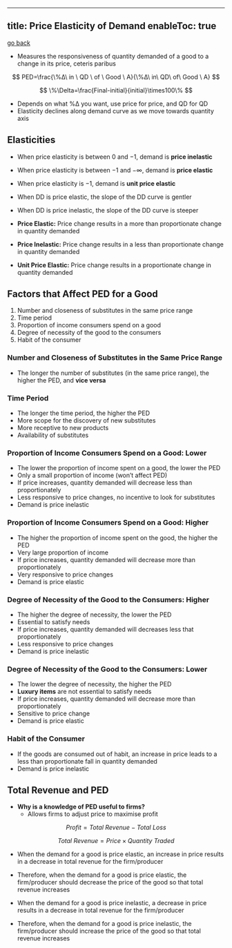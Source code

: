 
---
title: Price Elasticity of Demand
enableToc: true
---

[go back](Economics/Economics.md)

- Measures the responsiveness of quantity demanded of a good to a change in its price, ceteris paribus

$$ PED=\frac{\%Δ\ in \ QD \ of \ Good \ A}{\%Δ\ in\ QD\ of\ Good \ A} $$

$$ \%\Delta=\frac{Final-initial}{initial}\times100\% $$

-   Depends on what %Δ you want, use price for price, and QD for QD
-   Elasticity declines along demand curve as we move towards quantity axis

## Elasticities

-   When price elasticity is between $0$ and $-1$, demand is ******************************price inelastic******************************
    
-   When price elasticity is between $-1$ and $- ∞$, demand is **************************price elastic**************************
    
-   When price elasticity is $-1$, demand is ************************************unit price elastic************************************
    
-   When DD is price elastic, the slope of the DD curve is gentler
    
-   When DD is price inelastic, the slope of the DD curve is steeper
    
-   ****************************Price Elastic:**************************** Price change results in a more than proportionate change in quantity demanded
    
-   **********************Price Inelastic:********************** Price change results in a less than proportionate change in quantity demanded
    
-   **************************************Unit Price Elastic:************************************** Price change results in a proportionate change in quantity demanded
    

## Factors that Affect PED for a Good

1.  Number and closeness of substitutes in the same price range
2.  Time period
3.  Proportion of income consumers spend on a good
4.  Degree of necessity of the good to the consumers
5.  Habit of the consumer

### Number and Closeness of Substitutes in the Same Price Range

-   The longer the number of substitutes (in the same price range), the higher the PED, and ********************vice versa********************

### Time Period

-   The longer the time period, the higher the PED
-   More scope for the discovery of new substitutes
-   More receptive to new products
-   Availability of substitutes

### Proportion of Income Consumers Spend on a Good: Lower

-   The lower the proportion of income spent on a good, the lower the PED
-   Only a small proportion of income (won’t affect PED)
-   If price increases, quantity demanded will decrease less than proportionately
-   Less responsive to price changes, no incentive to look for substitutes
-   Demand is price inelastic

### Proportion of Income Consumers Spend on a Good: Higher

-   The higher the proportion of income spent on the good, the higher the PED
-   Very large proportion of income
-   If price increases, quantity demanded will decrease more than proportionately
-   Very responsive to price changes
-   Demand is price elastic

### Degree of Necessity of the Good to the Consumers: Higher

-   The higher the degree of necessity, the lower the PED
-   Essential to satisfy needs
-   If price increases, quantity demanded will decreases less that proportionately
-   Less responsive to price changes
-   Demand is price inelastic

### Degree of Necessity of the Good to the Consumers: Lower

-   The lower the degree of necessity, the higher the PED
-   **Luxury items** are not essential to satisfy needs
-   If price increases, quantity demanded will decrease more than proportionately
-   Sensitive to price change
-   Demand is price elastic

### Habit of the Consumer

-   If the goods are consumed out of habit, an increase in price leads to a less than proportionate fall in quantity demanded
-   Demand is price inelastic

## Total Revenue and PED

-   **Why is a knowledge of PED useful to firms?**
    -   Allows firms to adjust price to maximise profit

$$ Profit = Total \ Revenue - Total\ Loss $$

$$ Total\ Revenue=Price\times Quantity\ Traded $$

-   When the demand for a good is price elastic, an increase in price results in a decrease in total revenue for the firm/producer
    
-   Therefore, when the demand for a good is price elastic, the firm/producer should decrease the price of the good so that total revenue increases
    
-   When the demand for a good is price inelastic, a decrease in price results in a decrease in total revenue for the firm/producer
    
-   Therefore, when the demand for a good is price inelastic, the firm/producer should increase the price of the good so that total revenue increases